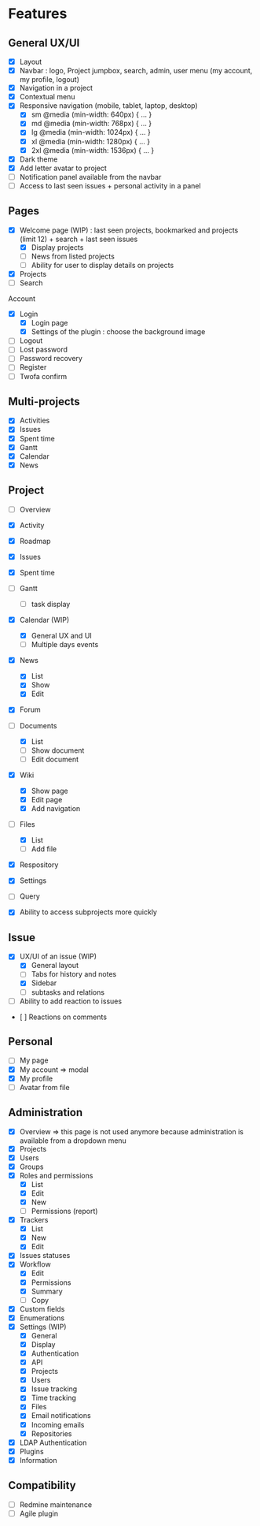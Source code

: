 # Features

## General UX/UI

- [x] Layout
- [x] Navbar : logo, Project jumpbox, search, admin, user menu (my account, my profile, logout)
- [x] Navigation in a project
- [x] Contextual menu
- [x] Responsive navigation (mobile, tablet, laptop, desktop)
  - [x] sm @media (min-width: 640px) { ... }
  - [x] md @media (min-width: 768px) { ... }
  - [x] lg @media (min-width: 1024px) { ... }
  - [x] xl @media (min-width: 1280px) { ... }
  - [x] 2xl @media (min-width: 1536px) { ... }
- [x] Dark theme
- [x] Add letter avatar to project
- [ ] Notification panel available from the navbar
- [ ] Access to last seen issues + personal activity in a panel

## Pages

- [x] Welcome page (WIP) : last seen projects, bookmarked and projects (limit 12) + search + last seen issues
  - [x] Display projects
  - [ ] News from listed projects
  - [ ] Ability for user to display details on projects
- [x] Projects
- [ ] Search

Account
- [x] Login
  - [x] Login page
  - [x] Settings of the plugin : choose the background image
- [ ] Logout
- [ ] Lost password
- [ ] Password recovery
- [ ] Register
- [ ] Twofa confirm

## Multi-projects

- [x] Activities
- [x] Issues
- [x] Spent time
- [x] Gantt
- [x] Calendar
- [x] News

## Project

- [ ] Overview
- [x] Activity
- [x] Roadmap
- [x] Issues
- [x] Spent time
- [ ] Gantt
  - [ ] task display
- [x] Calendar (WIP)
  - [x] General UX and UI
  - [ ] Multiple days events
- [x] News
  - [x] List
  - [x] Show
  - [x] Edit
- [x] Forum
- [ ] Documents
  - [x] List
  - [ ] Show document
  - [ ] Edit document
- [x] Wiki
  - [x] Show page
  - [x] Edit page
  - [x] Add navigation
- [ ] Files
  - [x] List
  - [ ] Add file
- [x] Respository
- [x] Settings

- [ ] Query
- [x] Ability to access subprojects more quickly

## Issue

- [x] UX/UI of an issue (WIP)
  - [x] General layout
  - [ ] Tabs for history and notes
  - [x] Sidebar
  - [ ] subtasks and relations
- [ ] Ability to add reaction to issues
- [ ] Reactions on comments

## Personal

- [ ] My page
- [x] My account => modal
- [x] My profile
- [ ] Avatar from file

## Administration

- [x] Overview => this page is not used anymore because administration is available from a dropdown menu
- [x] Projects
- [x] Users
- [x] Groups
- [x] Roles and permissions
  - [x] List
  - [x] Edit
  - [x] New
  - [ ] Permissions (report)
- [x] Trackers
  - [x] List
  - [x] New
  - [x] Edit
- [x] Issues statuses
- [x] Workflow
  - [x] Edit
  - [x] Permissions
  - [x] Summary
  - [ ] Copy
- [x] Custom fields
- [x] Enumerations
- [x] Settings (WIP)
  - [x] General
  - [x] Display
  - [x] Authentication
  - [x] API
  - [x] Projects
  - [x] Users
  - [x] Issue tracking
  - [x] Time tracking
  - [x] Files
  - [x] Email notifications
  - [x] Incoming emails
  - [x] Repositories
- [x] LDAP Authentication
- [x] Plugins
- [x] Information

## Compatibility

- [ ] Redmine maintenance
- [ ] Agile plugin